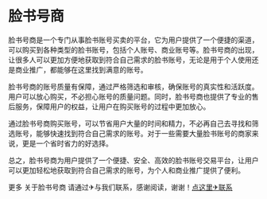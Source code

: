 # 脸书号商

脸书号商是一个专门从事脸书账号买卖的平台，它为用户提供了一个便捷的渠道，可以购买到各种类型的脸书账号，包括个人账号、商业账号等。脸书号商的出现，让很多人可以更加方便地获取到符合自己需求的脸书账号，无论是用于个人使用还是商业推广，都能够在这里找到满意的账号。

脸书号商的账号质量有保障，通过严格筛选和审核，确保账号的真实性和活跃度。用户可以放心购买，不必担心账号的质量问题。同时，脸书号商也提供了专业的售后服务，保障用户的权益，让用户在购买账号的过程中更加放心。

通过脸书号商购买账号，可以节省用户大量的时间和精力，不必再自己去寻找和筛选账号，能够快速找到符合自己需求的账号。对于一些需要大量脸书账号的商家来说，更是一个省时省力的好选择。

总之，脸书号商为用户提供了一个便捷、安全、高效的脸书账号交易平台，让用户可以更加轻松地获取到符合自己需求的账号，为个人和商业推广提供了便利。

更多 关于脸书号商 请通过✈与我们联系，感谢阅读，谢谢！[点这里✈联系](https://www.k02.cc)